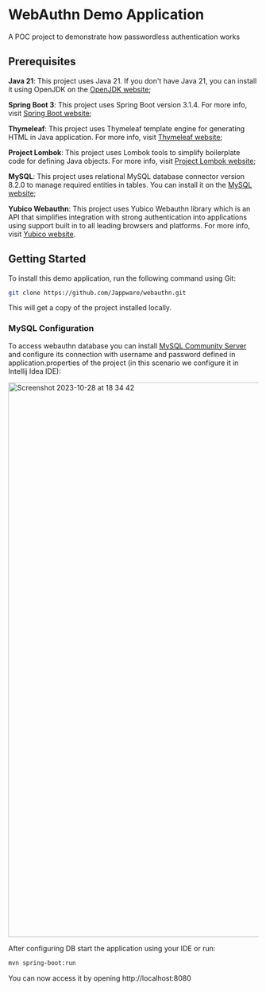 # WebAuthn Demo Application

A POC project to demonstrate how passwordless authentication works

## Prerequisites

**Java 21**: This project uses Java 21. If you don't have Java 21, you can install it using OpenJDK on
the [OpenJDK website](https://openjdk.java.net/install/);

**Spring Boot 3**: This project uses Spring Boot version 3.1.4. For more info,
visit [Spring Boot website](https://spring.io/projects/spring-boot);

**Thymeleaf**: This project uses Thymeleaf template engine for generating HTML in Java application. For more info,
visit [Thymeleaf website](https://www.thymeleaf.org/);

**Project Lombok**: This project uses Lombok tools to simplify boilerplate code for defining Java objects.
For more info, visit [Project Lombok website](https://projectlombok.org/);

**MySQL**: This project uses relational MySQL database connector version 8.2.0 to manage required entities in tables.
You can install it on the [MySQL website](https://www.mysql.com/);

**Yubico Webauthn**: This project uses Yubico Webauthn library which is an API that simplifies integration with strong
authentication into applications using support built in to all leading browsers and platforms.
For more info, visit [Yubico website](https://www.yubico.com/authentication-standards/webauthn/).

## Getting Started

To install this demo application, run the following command using Git:

```bash
git clone https://github.com/Jappware/webauthn.git
```

This will get a copy of the project installed locally.

### MySQL Configuration

To access webauthn database you can install [MySQL Community Server](https://dev.mysql.com/downloads/mysql/)
and configure its connection with username and password defined in application.properties of the project
(in this scenario we configure it in Intellij Idea IDE):

<img width="1116" alt="Screenshot 2023-10-28 at 18 34 42" src="https://github.com/Jappware/webauthn/assets/71008388/994864a0-e0c2-458c-89e7-5a0b17f30b5d">

After configuring DB start the application using your IDE or run:

```bash
mvn spring-boot:run
```

You can now access it by opening http://localhost:8080

